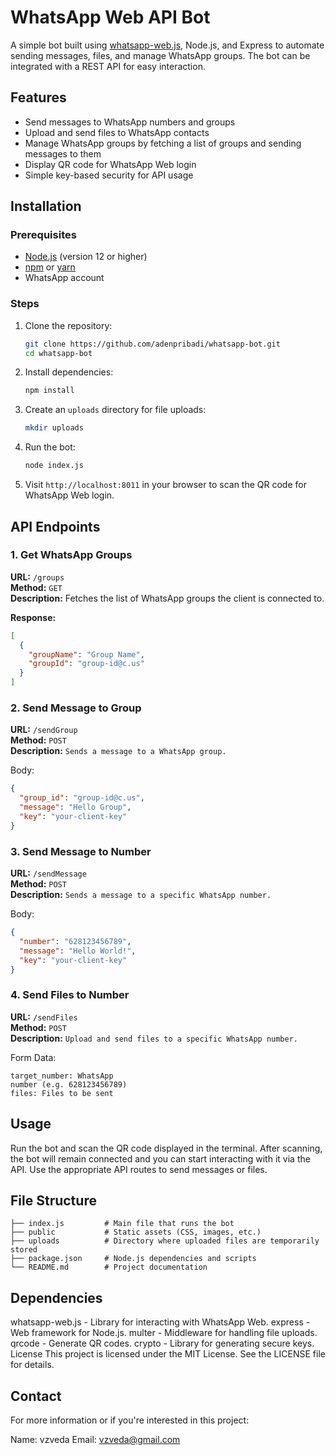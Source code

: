 # WhatsApp Web API Bot

A simple bot built using [whatsapp-web.js](https://github.com/pedroslopez/whatsapp-web.js), Node.js, and Express to automate sending messages, files, and manage WhatsApp groups. The bot can be integrated with a REST API for easy interaction.

## Features

- Send messages to WhatsApp numbers and groups
- Upload and send files to WhatsApp contacts
- Manage WhatsApp groups by fetching a list of groups and sending messages to them
- Display QR code for WhatsApp Web login
- Simple key-based security for API usage

## Installation

### Prerequisites

- [Node.js](https://nodejs.org/en/download/) (version 12 or higher)
- [npm](https://www.npmjs.com/get-npm) or [yarn](https://yarnpkg.com/)
- WhatsApp account

### Steps

1. Clone the repository:

    ```bash
    git clone https://github.com/adenpribadi/whatsapp-bot.git
    cd whatsapp-bot
    ```

2. Install dependencies:

    ```bash
    npm install
    ```

3. Create an `uploads` directory for file uploads:

    ```bash
    mkdir uploads
    ```

4. Run the bot:

    ```bash
    node index.js
    ```

5. Visit `http://localhost:8011` in your browser to scan the QR code for WhatsApp Web login.

## API Endpoints

### 1. Get WhatsApp Groups

**URL:** `/groups`  
**Method:** `GET`  
**Description:** Fetches the list of WhatsApp groups the client is connected to.

**Response:**

```json
[
  {
    "groupName": "Group Name",
    "groupId": "group-id@c.us"
  }
]
```

### 2. Send Message to Group
**URL:** `/sendGroup` \
**Method:** `POST` \
**Description:** `Sends a message to a WhatsApp group.` 

Body:
```json
{
  "group_id": "group-id@c.us",
  "message": "Hello Group",
  "key": "your-client-key"
}
```

### 3. Send Message to Number
**URL:** `/sendMessage` \
**Method:** `POST` \
**Description:** `Sends a message to a specific WhatsApp number.`

Body:
```json
{
  "number": "628123456789",
  "message": "Hello World!",
  "key": "your-client-key"
}
```

### 4. Send Files to Number
**URL:** `/sendFiles` \
**Method:** `POST` \
**Description:** `Upload and send files to a specific WhatsApp number.`

Form Data:

```plaintext
target_number: WhatsApp
number (e.g. 628123456789)
files: Files to be sent
```
## Usage
Run the bot and scan the QR code displayed in the terminal.
After scanning, the bot will remain connected and you can start interacting with it via the API.
Use the appropriate API routes to send messages or files.

## File Structure
```plaintext
├── index.js         # Main file that runs the bot
├── public           # Static assets (CSS, images, etc.)
├── uploads          # Directory where uploaded files are temporarily stored
├── package.json     # Node.js dependencies and scripts
└── README.md        # Project documentation
```

## Dependencies
whatsapp-web.js - Library for interacting with WhatsApp Web.
express - Web framework for Node.js.
multer - Middleware for handling file uploads.
qrcode - Generate QR codes.
crypto - Library for generating secure keys.
License
This project is licensed under the MIT License. See the LICENSE file for details.

## Contact
For more information or if you're interested in this project:

Name: vzveda
Email: vzveda@gmail.com
